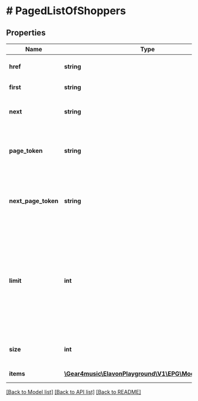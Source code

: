 # # PagedListOfShoppers

## Properties

Name | Type | Description | Notes
------------ | ------------- | ------------- | -------------
**href** | **string** | [Resource URL](#section/Overview/Values) (Self link) | [optional] [readonly]
**first** | **string** | First page link | [optional] [readonly]
**next** | **string** | Next page link, null if no more items | [optional] [readonly]
**page_token** | **string** | An opaque continuation token for this page, null for the first page | [optional] [readonly]
**next_page_token** | **string** | An opaque continuation token for the next page, null if no more items | [optional] [readonly]
**limit** | **int** | Maximum number of items to return for this page. By default, returns 10 entries. The maximum possible number of entries returned is 200. | [optional] [readonly] [default to 10]
**size** | **int** | The size of the items array for this page | [optional] [readonly]
**items** | [**\Gear4music\ElavonPlayground\V1\EPG\Model\Shopper[]**](Shopper.md) | List of Shoppers | [optional] [readonly]

[[Back to Model list]](../../README.md#models) [[Back to API list]](../../README.md#endpoints) [[Back to README]](../../README.md)
